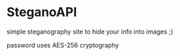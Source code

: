 # SteganoAPI

simple steganography site to hide your info into images ;)

password uses AES-256 cryptography
